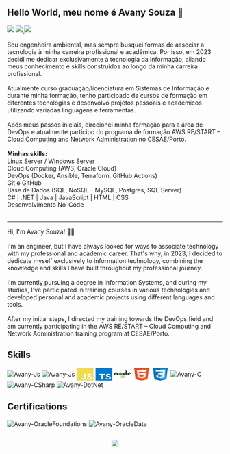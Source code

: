 ## Hello World, meu nome é Avany Souza 👋
<div> 
  <a href = "mailto:avanysouza@gmail.com"><img src="https://img.shields.io/badge/-Gmail-%23333?style=for-the-badge&logo=gmail&logoColor=white" target="_blank"></a>
  <a href="https://www.linkedin.com/in/avany-souza-577457259" target="_blank"><img src="https://img.shields.io/badge/-LinkedIn-%230077B5?style=for-the-badge&logo=linkedin&logoColor=white">
  </a> 
  <a href="https://wa.me/351965623459?text=Hello%20I%20found%20your%20profile%20on%20GitHub%2C%20I%27d%20like%20to%20talk%20with%20you" target="_blank"><img     src="https://img.shields.io/badge/WhatsApp-25D366?style=for-the-badge&logo=whatsapp&logoColor=white"></a>
  
</div>
<br>
Sou engenheira ambiental, mas sempre busquei formas de associar a tecnologia à minha carreira profissional e acadêmica. Por isso, em 2023 decidi me dedicar exclusivamente á tecnologia da informação, aliando meus conhecimento e skills construídos ao longo da minha carreira profissional.
 <br> <br>
Atualmente curso graduação/licenciatura em Sistemas de Informação e durante minha formação, tenho participado de cursos de formação em diferentes tecnologias e desenvolvo projetos pessoais e acadêmicos utilizando variadas linguagens e ferramentas.<br>
<br>
Após meus passos iniciais, direcionei minha formação para a área de DevOps e atualmente participo do programa de formação AWS RE/START – Cloud Computing and Network Administration no CESAE/Porto.<br>
<br>
<b>Minhas skills:</b><br>
Linux Server / Windows Server<br>
Cloud Computing (AWS, Oracle Cloud)<br>
DevOps (Docker, Ansible, Terraform, GitHub Actions)<br>
Git e GitHub<br>
Base de Dados (SQL, NoSQL - MySQL, Postgres, SQL Server)<br>
C# | .NET | Java | JavaScript | HTML | CSS <br>
Desenvolvimento No-Code<br>

<br>
<hr>
Hi, I'm Avany Souza! 👩‍💻 <br>
<br>
I'm an engineer, but I have always looked for ways to associate technology with my professional and academic career. That's why, in 2023, I decided to dedicate myself exclusively to information technology, combining the knowledge and skills I have built throughout my professional journey. <br>
<br>
I'm currently pursuing a degree in Information Systems, and during my studies, I've participated in training courses in various technologies and developed personal and academic projects using different languages and tools.
<br>
<br>
After my initial steps, I directed my training towards the DevOps field and am currently participating in the AWS RE/START – Cloud Computing and Network Administration training program at CESAE/Porto.

## Skills
<div>
  
  
  <img align="center" alt="Avany-Js" height="30" width="40" src="https://www.logo.wine/a/logo/Amazon_Web_Services/Amazon_Web_Services-Logo.wine.svg">
  <img align="center" alt="Avany-Js" height="20" width="40" src="https://cdn.freelogovectors.net/wp-content/uploads/2018/09/oracle-cloud-logo-600x205.png">
  <img align="center" alt="Avany-Js" height="30" width="40" src="https://raw.githubusercontent.com/devicons/devicon/master/icons/javascript/javascript-plain.svg">
  <img align="center" alt="Avany-Ts" height="30" width="40" src="https://raw.githubusercontent.com/devicons/devicon/master/icons/typescript/typescript-original.svg">
  <img align="center" alt="Avany-Node" height="30" width="40" src="https://raw.githubusercontent.com/devicons/devicon/master/icons/nodejs/nodejs-original-wordmark.svg">
  <img align="center" alt="Avany-HTML" height="30" width="40" src="https://raw.githubusercontent.com/devicons/devicon/master/icons/html5/html5-original.svg">
  <img align="center" alt="Avany-CSS" height="30" width="40" src="https://raw.githubusercontent.com/devicons/devicon/master/icons/css3/css3-original.svg">
  <img align="center" alt="Avany-C" height="30" width="40" src="https://cdn.jsdelivr.net/gh/devicons/devicon/icons/c/c-original.svg"> 
  <img align="center" alt="Avany-CSharp" height="30" width="40" src="https://cdn.jsdelivr.net/gh/devicons/devicon/icons/csharp/csharp-original.svg">
  <img align="center" alt="Avany-DotNet" height="30" width="40" src="https://cdn.jsdelivr.net/gh/devicons/devicon/icons/dotnetcore/dotnetcore-plain.svg">
</div>

##

## Certifications
<div>
  <img align="center" alt="Avany-OracleFoundations" height="150" width="300" src="https://brm-workforce.oracle.com/pdf/certview/images/OCIF2023CA.png">
  <img align="center" alt="Avany-OracleData" height="150" width="300" src="https://brm-workforce.oracle.com/pdf/certview/images/OCDMF2023JPN.png">
</div>



##
<div align="center">
<img src="https://github-readme-stats.vercel.app/api?username=avanysouza&show_icons=true&theme=jolly"> 
</div>
